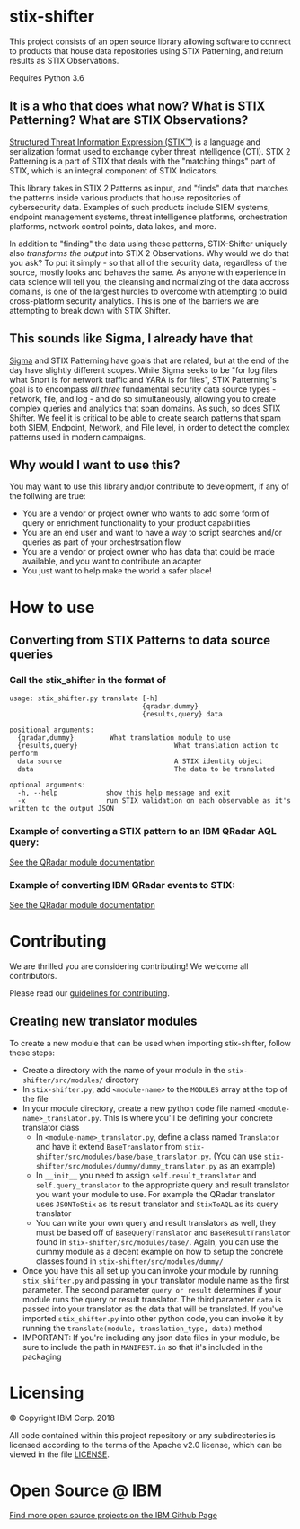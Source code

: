 # stix-shifter

This project consists of an open source library allowing software to connect to products that house data repositories using STIX Patterning, and return results as STIX Observations.

Requires Python 3.6

## It is a who that does what now? What is STIX Patterning? What are STIX Observations?

[Structured Threat Information Expression (STIX™)](https://oasis-open.github.io/cti-documentation/) is a language and serialization format used to exchange cyber threat intelligence (CTI). STIX 2 Patterning is a part of STIX that deals with the "matching things" part of STIX, which is an integral component of STIX Indicators. 

This library takes in STIX 2 Patterns as input, and "finds" data that matches the patterns inside various products that house repositories of cybersecurity data. Examples of such products include SIEM systems, endpoint management systems, threat intelligence platforms, orchestration platforms, network control points, data lakes, and more.

In addition to "finding" the data using these patterns, STIX-Shifter uniquely also *transforms the output* into STIX 2 Observations. Why would we do that you ask? To put it simply - so that all of the security data, regardless of the source, mostly looks and behaves the same. As anyone with experience in data science will tell you, the cleansing and normalizing of the data accross domains, is one of the largest hurdles to overcome with attempting to build cross-platform security analytics. This is one of the barriers we are attempting to break down with STIX Shifter.

## This sounds like Sigma, I already have that

[Sigma](https://github.com/Neo23x0/sigma) and STIX Patterning have goals that are related, but at the end of the day have slightly different scopes. While Sigma seeks to be "for log files what Snort is for network traffic and YARA is for files", STIX Patterning's goal is to encompass *all three* fundamental security data source types - network, file, and log - and do so simultaneously, allowing you to create complex queries and analytics that span domains. As such, so does STIX Shifter. We feel it is critical to be able to create search patterns that spam both SIEM, Endpoint, Network, and File level, in order to detect the complex patterns used in modern campaigns.

## Why would I want to use this?

You may want to use this library and/or contribute to development, if any of the follwing are true:

* You are a vendor or project owner who wants to add some form of query or enrichment functionality to your product capabilities
* You are an end user and want to have a way to script searches and/or queries as part of your orchestrsation flow
* You are a vendor or project owner who has data that could be made available, and you want to contribute an adapter
* You just want to help make the world a safer place!

# How to use

## Converting from STIX Patterns to data source queries

### Call the stix_shifter in the format of

```
usage: stix_shifter.py translate [-h]
                                 {qradar,dummy}
                                 {results,query} data

positional arguments:
  {qradar,dummy}         What translation module to use
  {results,query}                        What translation action to perform
  data source                            A STIX identity object
  data                                   The data to be translated

optional arguments:
  -h, --help            show this help message and exit
  -x                    run STIX validation on each observable as it's written to the output JSON
```

### Example of converting a STIX pattern to an IBM QRadar AQL query:

[See the QRadar module documentation](stix_shifter/src/modules/qradar/README.md)

### Example of converting IBM QRadar events to STIX:

[See the QRadar module documentation](stix_shifter/src/modules/qradar/README.md)

# Contributing

We are thrilled you are considering contributing! We welcome all contributors.

Please read our [guidelines for contributing](CONTRIBUTING.md).

## Creating new translator modules

To create a new module that can be used when importing stix-shifter, follow these steps:

- Create a directory with the name of your module in the `stix-shifter/src/modules/` directory
- In `stix-shifter.py`, add `<module-name>` to the `MODULES` array at the top of the file
- In your module directory, create a new python code file named `<module-name>_translator.py`. This is where you'll be defining your concrete translator class
  - In `<module-name>_translator.py`, define a class named `Translator` and have it extend `BaseTranslator` from `stix-shifter/src/modules/base/base_translator.py`. (You can use `stix-shifter/src/modules/dummy/dummy_translator.py` as an example)
  - In `__init__` you need to assign `self.result_translator` and `self.query_translator` to the appropriate query and result translator you want your module to use. For example the QRadar translator uses `JSONToStix` as its result translator and `StixToAQL` as its query translator
  - You can write your own query and result translators as well, they must be based off of `BaseQueryTranslator` and `BaseResultTranslator` found in `stix-shifter/src/modules/base/`. Again, you can use the dummy module as a decent example on how to setup the concrete classes found in `stix-shifter/src/modules/dummy/`
- Once you have this all set up you can invoke your module by running `stix_shifter.py` and passing in your translator module name as the first parameter. The second parameter `query or result` determines if your module runs the query or result translator. The third parameter `data` is passed into your translator as the data that will be translated. If you've imported `stix_shifter.py` into other python code, you can invoke it by running the `translate(module, translation_type, data)` method
- IMPORTANT: If you're including any json data files in your module, be sure to include the path in `MANIFEST.in` so that it's included in the packaging

# Licensing

:copyright: Copyright IBM Corp. 2018

All code contained within this project repository or any
subdirectories is licensed according to the terms of the Apache v2.0 license,
which can be viewed in the file [LICENSE](LICENSE).

# Open Source @ IBM

[Find more open source projects on the IBM Github Page](http://ibm.github.io/)
